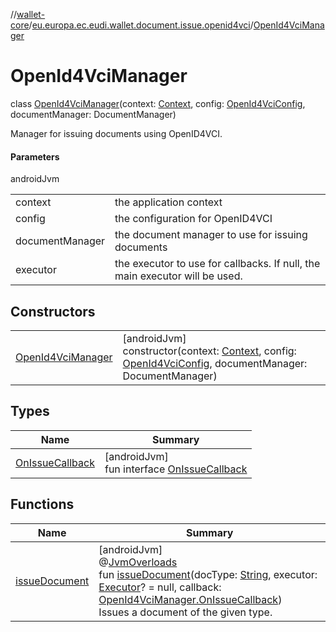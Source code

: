 //[wallet-core](../../../index.md)/[eu.europa.ec.eudi.wallet.document.issue.openid4vci](../index.md)/[OpenId4VciManager](index.md)

# OpenId4VciManager

class [OpenId4VciManager](index.md)(context: [Context](https://developer.android.com/reference/kotlin/android/content/Context.html), config: [OpenId4VciConfig](../-open-id4-vci-config/index.md), documentManager: DocumentManager)

Manager for issuing documents using OpenID4VCI.

#### Parameters

androidJvm

| | |
|---|---|
| context | the application context |
| config | the configuration for OpenID4VCI |
| documentManager | the document manager to use for issuing documents |
| executor | the executor to use for callbacks. If null, the main executor will be used. |

## Constructors

| | |
|---|---|
| [OpenId4VciManager](-open-id4-vci-manager.md) | [androidJvm]<br>constructor(context: [Context](https://developer.android.com/reference/kotlin/android/content/Context.html), config: [OpenId4VciConfig](../-open-id4-vci-config/index.md), documentManager: DocumentManager) |

## Types

| Name | Summary |
|---|---|
| [OnIssueCallback](-on-issue-callback/index.md) | [androidJvm]<br>fun interface [OnIssueCallback](-on-issue-callback/index.md) |

## Functions

| Name | Summary |
|---|---|
| [issueDocument](issue-document.md) | [androidJvm]<br>@[JvmOverloads](https://kotlinlang.org/api/latest/jvm/stdlib/kotlin.jvm/-jvm-overloads/index.html)<br>fun [issueDocument](issue-document.md)(docType: [String](https://kotlinlang.org/api/latest/jvm/stdlib/kotlin/-string/index.html), executor: [Executor](https://developer.android.com/reference/kotlin/java/util/concurrent/Executor.html)? = null, callback: [OpenId4VciManager.OnIssueCallback](-on-issue-callback/index.md))<br>Issues a document of the given type. |
